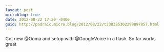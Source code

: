 ```yaml
---
layout: post
microblog: true
date: 2012-08-22 17:20 -0400
guid: http://padraic.micro.blog/2012/08/22/t238385302299897857.html
---
```

Got new @Ooma and setup with @GoogleVoice in a flash. So far works great
